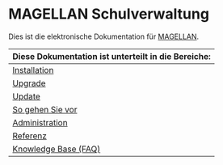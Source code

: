 # MAGELLAN Schulverwaltung 

Dies ist die elektronische Dokumentation für [MAGELLAN](https://magellan.stueber.de).

|Diese Dokumentation ist unterteilt in die Bereiche:|
|:--|
|[Installation](https://doc.magellan.stueber.de/schulverwaltung/installation/)|
|[Upgrade](https://doc.magellan.stueber.de/schulverwaltung/update/umstieg-von-7-auf-8/)|
|[Update](https://doc.magellan.stueber.de/schulverwaltung/update/)|
|[So gehen Sie vor](https://doc.magellan.stueber.de/schulverwaltung/howto/)|
|[Administration](https://doc.magellan.stueber.de/schulverwaltung/admin/administration/)|
|[Referenz](https://doc.magellan.stueber.de/schulverwaltung/reference/)|
|[Knowledge Base (FAQ)](https://doc.kb.stueber.de/)|

